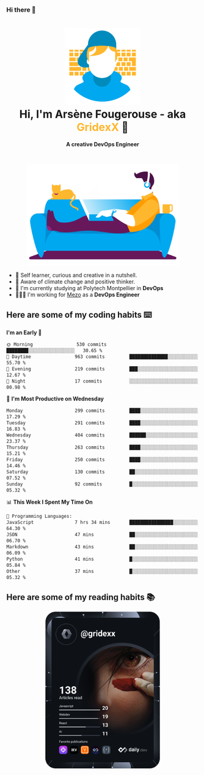 ### Hi there 👋

<!--
**GridexX/gridexx** is a ✨ _special_ ✨ repository because its `README.md` (this file) appears on your GitHub profile.

Here are some ideas to get you started:

- 🔭 I’m currently working on ...
- 🌱 I’m currently learning ...
- 👯 I’m looking to collaborate on ...
- 🤔 I’m looking for help with ...
- 💬 Ask me about ...
- 📫 How to reach me: ...
- 😄 Pronouns: ...
- ⚡ Fun fact: ...
-->


<!-- Header -->
<h1 align="center">
  <img src="./images/user_profile.png" width="200">
  <br>
  Hi, I'm Arsène Fougerouse - aka <span style="color:#ffb72e">GridexX</span> 👋
</h1>


<p align="center">
  <b>A creative DevOps Engineer </b>
</p>
<br/>
<p align="center">
  <img src="./images/man_couch.png" width="400">
</p>

- 🎨 Self learner, curious and creative in a nutshell. 
- 🌱 Aware of climate change and positive thinker.
- 📕 I'm currently studying at Polytech Montpellier in **DevOps**
- 👨🏻‍💻 I'm working for [Mezo](https://meso-lr.umontpellier.fr/) as a **DevOps Engineer**


## Here are some of my coding habits ⌨️

<!-- Add a section about tech and Ops stack
  Like this one : https://github.com/Xanthus58#-tech-stack
-->
<!--START_SECTION:waka-->
**I'm an Early 🐤** 

```text
🌞 Morning                530 commits         ████████░░░░░░░░░░░░░░░░░   30.65 % 
🌆 Daytime                963 commits         ██████████████░░░░░░░░░░░   55.70 % 
🌃 Evening                219 commits         ███░░░░░░░░░░░░░░░░░░░░░░   12.67 % 
🌙 Night                  17 commits          ░░░░░░░░░░░░░░░░░░░░░░░░░   00.98 % 
```
📅 **I'm Most Productive on Wednesday** 

```text
Monday                   299 commits         ████░░░░░░░░░░░░░░░░░░░░░   17.29 % 
Tuesday                  291 commits         ████░░░░░░░░░░░░░░░░░░░░░   16.83 % 
Wednesday                404 commits         ██████░░░░░░░░░░░░░░░░░░░   23.37 % 
Thursday                 263 commits         ████░░░░░░░░░░░░░░░░░░░░░   15.21 % 
Friday                   250 commits         ████░░░░░░░░░░░░░░░░░░░░░   14.46 % 
Saturday                 130 commits         ██░░░░░░░░░░░░░░░░░░░░░░░   07.52 % 
Sunday                   92 commits          █░░░░░░░░░░░░░░░░░░░░░░░░   05.32 % 
```


📊 **This Week I Spent My Time On** 

```text
💬 Programming Languages: 
JavaScript               7 hrs 34 mins       ████████████████░░░░░░░░░   64.30 % 
JSON                     47 mins             ██░░░░░░░░░░░░░░░░░░░░░░░   06.70 % 
Markdown                 43 mins             ██░░░░░░░░░░░░░░░░░░░░░░░   06.09 % 
Python                   41 mins             █░░░░░░░░░░░░░░░░░░░░░░░░   05.84 % 
Other                    37 mins             █░░░░░░░░░░░░░░░░░░░░░░░░   05.32 % 
```


<!--END_SECTION:waka-->

## Here are some of my reading habits 📚
<div  align="center">
  <img src="./images/devcard.svg" width="300">
</div>
